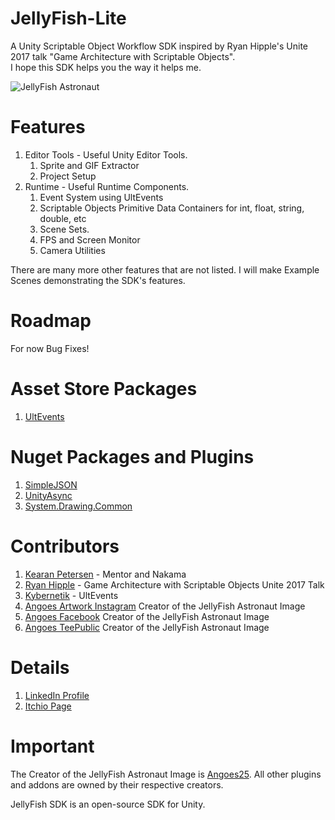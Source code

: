 # JellyFish-Lite
A Unity Scriptable Object Workflow SDK inspired by Ryan Hipple's Unite 2017 talk "Game Architecture with Scriptable Objects".  
I hope this SDK helps you the way it helps me.

![JellyFish Astronaut](https://w.wallhaven.cc/full/g8/wallhaven-g8dm6e.jpg)

# Features
1. Editor Tools - Useful Unity Editor Tools.
	1. Sprite and GIF Extractor
	2. Project Setup
2. Runtime - Useful Runtime Components.
	1. Event System using UltEvents
	2. Scriptable Objects Primitive Data Containers for int, float, string, double, etc
	3. Scene Sets.
	4. FPS and Screen Monitor
	5. Camera Utilities

There are many more other features that are not listed. I will make Example Scenes demonstrating the SDK's features.

# Roadmap
For now Bug Fixes!

# Asset Store Packages
1. [UltEvents](https://assetstore.unity.com/packages/tools/gui/ultevents-111307?aid=1100l8ah5&utm_source=aff)

# Nuget Packages and Plugins
1. [SimpleJSON](http://wiki.unity3d.com/index.php/SimpleJSON)
2. [UnityAsync](https://github.com/muckSponge/UnityAsync)
3. [System.Drawing.Common](https://www.nuget.org/packages/System.Drawing.Common/)

# Contributors
1. [Kearan Petersen](https://github.com/BLUDRAG) - Mentor and Nakama
2. [Ryan Hipple](https://github.com/roboryantron) - Game Architecture with Scriptable Objects Unite 2017 Talk
3. [Kybernetik](https://kybernetikgames.github.io/kailas-dierk/) - UltEvents
4. [Angoes Artwork Instagram](https://www.instagram.com/angoes25artwork/) Creator of the JellyFish Astronaut Image
5. [Angoes Facebook](https://www.facebook.com/Angoes25Studio/) Creator of the JellyFish Astronaut Image
6. [Angoes TeePublic](https://www.teepublic.com/user/angoes25) Creator of the JellyFish Astronaut Image

# Details
1. [LinkedIn Profile](https://www.linkedin.com/in/ubaidullah-effendi-emjedi-202494183/)  
2. [Itchio Page](https://uee.itch.io/)

# Important
The Creator of the JellyFish Astronaut Image is [Angoes25](https://www.instagram.com/angoes25artwork/). All other plugins and addons are owned by their respective creators.

JellyFish SDK is an open-source SDK for Unity.
